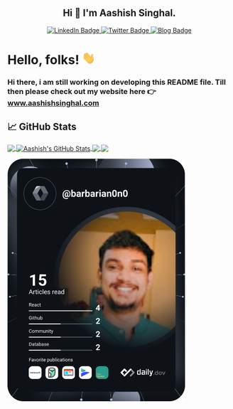 <div id="header" align="center">
  <h2> Hi 👋 I'm Aashish Singhal.</h2>
  <div id="badges">
    <a href="https://www.linkedin.com/in/iamaashish5/">
      <img src="https://img.shields.io/badge/LinkedIn-blue?style=for-the-badge&logo=linkedin&logoColor=white" alt="LinkedIn Badge"/>
    </a>
    <a href="https://twitter.com/BarbarianO_o">
      <img src="https://img.shields.io/badge/Twitter-blue?style=for-the-badge&logo=twitter&logoColor=white" alt="Twitter Badge"/>
    </a>
    <a href="https://aashishsinghal.com/">
      <img src="https://img.shields.io/badge/Blog-blue?style=for-the-badge&logo=blogger&logoColor=white" alt="Blog Badge"/>
    </a>
  </div>
</div>

# Hello, folks! <img src="https://github.com/AashishSinghal/AashishSinghal/blob/1d8d6e4dc8f83a6776439ee58fd11ae3a5dc3cc9/wave.gif" width="30px">
### Hi there, i am still working on developing this README file. Till then please check out my website here 👉 <a href="hhtp://aashishsinghal.com" target="_blank"> www.aashishsinghal.com</a>

## &#x1f4c8; GitHub Stats

<a href="https://github.com/AashishSinghal/AashishSinghal">
  <img align="center" src="https://github-readme-stats.vercel.app/api/top-langs/?username=AashishSinghal&hide=java,html,tex&title_color=ffffff&text_color=c9cacc&icon_color=2bbc8a&bg_color=1d1f21&langs_count=3" />
</a>
<a href="https://github.com/AashishSinghal/AashishSinghal">
  <img align="center" src="https://github-readme-stats.vercel.app/api?username=AashishSinghal&show_icons=true&line_height=27&count_private=true&title_color=ffffff&text_color=c9cacc&icon_color=2bbc8a&bg_color=1d1f21" alt="Aashish's GitHub Stats" />
</a>

<a href="https://github.com/AashishSinghal/AashishSinghal">
  <img align="center" src="https://github-readme-stats.vercel.app/api/pin/?username=AashishSinghal&repo=portfolio-nextjs&title_color=ffffff&text_color=c9cacc&icon_color=2bbc8a&bg_color=1d1f21" />
</a>


<a href="https://github.com/AashishSinghal/AashishSinghal">
  <img align="center" src="https://github-readme-stats.vercel.app/api/pin/?username=AashishSinghal&repo=search-users&title_color=ffffff&text_color=c9cacc&icon_color=2bbc8a&bg_color=1d1f21" />
</a>

<a href="https://app.daily.dev/barbarian0n0"><img src="https://github.com/AashishSinghal/AashishSinghal/blob/main/devcard.svg" width="400" alt="Aashish Singhal's Dev Card"/></a>

<!--
**AashishSinghal/AashishSinghal** is a ✨ _special_ ✨ repository because its `README.md` (this file) appears on your GitHub profile.

Here are some ideas to get you started:

- 🔭 I’m currently working on ...
- 🌱 I’m currently learning ...
- 👯 I’m looking to collaborate on ...
- 🤔 I’m looking for help with ...
- 💬 Ask me about ...
- 📫 How to reach me: ...
- 😄 Pronouns: ...
- ⚡ Fun fact: ...
-->
